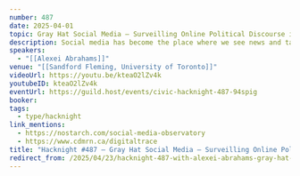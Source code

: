 ```yaml
---
number: 487
date: 2025-04-01
topic: Gray Hat Social Media – Surveilling Online Political Discourse in the Public Interest
description: Social media has become the place where we see news and talk politics, but it is also rife with intrigue and manipulation. In this presentation, Dr Alexei Abrahams will share with you the tools and techniques being developed by public interest researchers, often operating on a shoestring budget and in a legal gray zone, to restore public oversight of this contested space.
speakers:
  - "[[Alexei Abrahams]]"
venue: "[[Sandford Fleming, University of Toronto]]"
videoUrl: https://youtu.be/kteaO2lZv4k
youtubeID: kteaO2lZv4k
eventUrl: https://guild.host/events/civic-hacknight-487-94spig
booker: 
tags:
  - type/hacknight
link_mentions:
  - https://nostarch.com/social-media-observatory
  - https://www.cdmrn.ca/digitaltrace
title: "Hacknight #487 – Gray Hat Social Media – Surveilling Online Political Discourse in the Public Interest"
redirect_from: /2025/04/23/hacknight-487-with-alexei-abrahams-gray-hat-social-media-surveilling-online-political-discourse-in-the-public-interest/
---
```

